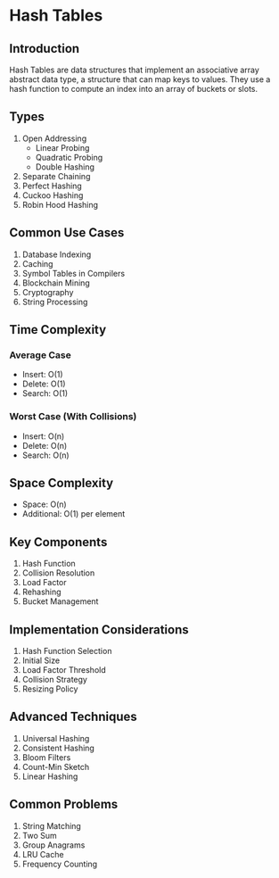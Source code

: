 # Hash Tables

## Introduction
Hash Tables are data structures that implement an associative array abstract data type, a structure that can map keys to values. They use a hash function to compute an index into an array of buckets or slots.

## Types
1. Open Addressing
   - Linear Probing
   - Quadratic Probing
   - Double Hashing
2. Separate Chaining
3. Perfect Hashing
4. Cuckoo Hashing
5. Robin Hood Hashing

## Common Use Cases
1. Database Indexing
2. Caching
3. Symbol Tables in Compilers
4. Blockchain Mining
5. Cryptography
6. String Processing

## Time Complexity
### Average Case
- Insert: O(1)
- Delete: O(1)
- Search: O(1)

### Worst Case (With Collisions)
- Insert: O(n)
- Delete: O(n)
- Search: O(n)

## Space Complexity
- Space: O(n)
- Additional: O(1) per element

## Key Components
1. Hash Function
2. Collision Resolution
3. Load Factor
4. Rehashing
5. Bucket Management

## Implementation Considerations
1. Hash Function Selection
2. Initial Size
3. Load Factor Threshold
4. Collision Strategy
5. Resizing Policy

## Advanced Techniques
1. Universal Hashing
2. Consistent Hashing
3. Bloom Filters
4. Count-Min Sketch
5. Linear Hashing

## Common Problems
1. String Matching
2. Two Sum
3. Group Anagrams
4. LRU Cache
5. Frequency Counting
